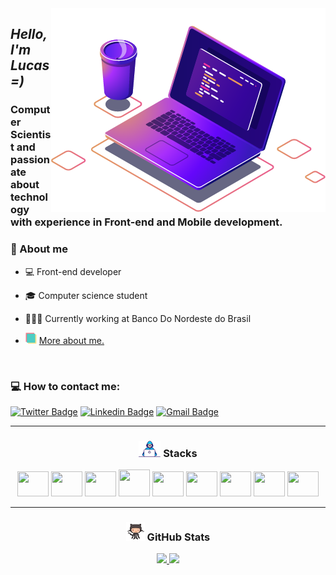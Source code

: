   <img src=".github/computer.png"  align="right" alt="Computador">

***<h2 align="left">Hello, I'm Lucas =)***
<h3>Computer Scientist and passionate about technology with experience in Front-end and Mobile development. </h3>

 **<h3>💬 About me**</h3>
- 💻 Front-end developer
- 🎓 Computer science student 
- 👨🏻‍💻 Currently working at Banco Do Nordeste do Brasil

- <img src=".github/cvkeep.png" width="18" height="18" alt="CVKeep">
    <a href="https://www.cvkeep.com/cv/dlucascampelo"> More about me.</a>
</br>


**<h3>💻 How to contact me: </h3>**

[![Twitter Badge](https://img.shields.io/badge/-@dlucascampelo-6633cc?style=flat-square&labelColor=6633cc&logo=twitter&logoColor=white&link=https://twitter.com/dlucascampelo)](https://twitter.com/dlucascampelo)
[![Linkedin Badge](https://img.shields.io/badge/-Lucas%20Campelo-6633cc?style=flat-square&logo=Linkedin&logoColor=&link=https://https://www.linkedin.com/in/lucas-campelo-858562186/)](https://www.linkedin.com/in/lucas-campelo-858562186/)
[![Gmail Badge](https://img.shields.io/badge/-dvlucascampelo@gmail.com-6633cc?style=flat-square&logo=Gmail&logoColor=white&link=mailto:diego.schell.f@gmail.com)](mailto:dvlucascampelo@gmail.com)

---

**<h3 align="center"><img src=".github/de.gif" width="35px"> Stacks**</h3>

 <div align="center" style="display: inline_block"> 

[<img height="40" width="50" src="https://cdn.worldvectorlogo.com/logos/logo-javascript.svg">](https://www.javascript.com/)
[<img height="40" width="50" src="https://cdn.worldvectorlogo.com/logos/typescript.svg">](https://www.typescriptlang.org/)
[<img height="40" width="50" src="https://cdn.worldvectorlogo.com/logos/react-2.svg">](https://reactjs.org)
[<img height="43" width="50" src="https://cdn.worldvectorlogo.com/logos/react-native-1.svg">](https://reactnative.dev/)
[<img height="40" width="50" src="https://cdn.worldvectorlogo.com/logos/nodejs-1.svg">](https://nodejs.org/)
[<img height="40" width="50" src="https://cdn.worldvectorlogo.com/logos/yarn.svg">](https://yarnpkg.com/)
[<img height="40" width="50" src="https://cdn.worldvectorlogo.com/logos/styled-components-1.svg">](https://www.styled-components.com/)
[<img height="40" width="50" src="https://cdn.worldvectorlogo.com/logos/git-icon.svg">](https://git-scm.com/)
[<img height="40" width="50" src="https://cdn.worldvectorlogo.com/logos/figma-1.svg">](https://www.figma.com/)
    

</div>
</h3>

---

**<h3 align="center"><img src=".github/octocat.gif" width="30px"> GitHub Stats**</h3>


<div align="center">
  <a href="https://github.com/dlucascampelo">
  <img height="160em" src="https://github-readme-stats.vercel.app/api?username=dlucascampelo&count_private=true&theme=radical"/>
  <img height="160em" src="https://github-readme-stats.vercel.app/api/top-langs/?username=dlucascampelo&layout=compact&langs_count=7&theme=radical"/>
 </div>
